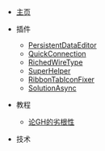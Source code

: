 - [主页](/)
- 插件
    - [PersistentDataEditor](my_plugins/PersistentDataEditor/README.md "快速修改运算器中的内置数据。")
    - [QuickConnection](my_plugins/QuickConnection/README.md "快速对运算器进行连线。")
    - [RichedWireType](my_plugins/RichedWireType/README.md "修改连线的样式。")
    - [SuperHelper](my_plugins/SuperHelper/README.md "查看运算器的详细信息。")
    - [RibbonTabIconFixer](my_plugins/RibbonTabIconFixer/README.md "修复分类中的图标缺失问题。")
    - [SolutionAsync](my_plugins/SolutionAsync/README.md "让GH界面永不卡死。")
    
- 教程
    - [论GH的劣根性](http://www.rhinostudio.cn/goods/show/2290 "关于GH的二次开发的进阶课程。")

- 技术
